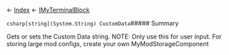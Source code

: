 ← [Index](Api-Index) ← [IMyTerminalBlock](Sandbox.ModAPI.Ingame.IMyTerminalBlock)

```csharp[string](System.String) CustomData```##### Summary

Gets or sets the Custom Data string. NOTE: Only use this for user input. For storing large mod configs, create your own MyModStorageComponent

